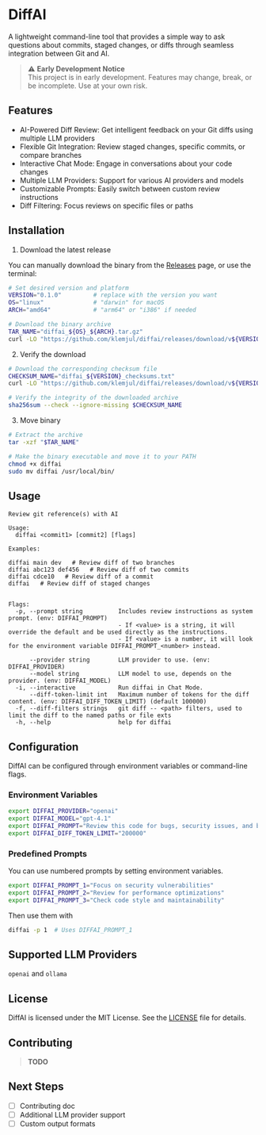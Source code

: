 # DiffAI

A lightweight command-line tool that provides a simple way to ask questions about commits, staged changes, or diffs through seamless integration between Git and AI.

> ⚠️ **Early Development Notice**  
> This project is in early development. Features may change, break, or be incomplete. Use at your own risk.

## Features

- AI-Powered Diff Review: Get intelligent feedback on your Git diffs using multiple LLM providers
- Flexible Git Integration: Review staged changes, specific commits, or compare branches
- Interactive Chat Mode: Engage in conversations about your code changes
- Multiple LLM Providers: Support for various AI providers and models
- Customizable Prompts: Easily switch between custom review instructions
- Diff Filtering: Focus reviews on specific files or paths

## Installation

1. Download the latest release

You can manually download the binary from the [Releases](https://github.com/klemjul/diffai/releases/) page, or use the terminal:

```bash
# Set desired version and platform
VERSION="0.1.0"         # replace with the version you want
OS="linux"              # "darwin" for macOS
ARCH="amd64"            # "arm64" or "i386" if needed

# Download the binary archive
TAR_NAME="diffai_${OS}_${ARCH}.tar.gz"
curl -LO "https://github.com/klemjul/diffai/releases/download/v${VERSION}/${TAR_NAME}"
```

2. Verify the download

```bash
# Download the corresponding checksum file
CHECKSUM_NAME="diffai_${VERSION}_checksums.txt"
curl -LO "https://github.com/klemjul/diffai/releases/download/v${VERSION}/${CHECKSUM_NAME}"

# Verify the integrity of the downloaded archive
sha256sum --check --ignore-missing $CHECKSUM_NAME
```

3. Move binary

```bash
# Extract the archive
tar -xzf "$TAR_NAME"

# Make the binary executable and move it to your PATH
chmod +x diffai
sudo mv diffai /usr/local/bin/
```

## Usage

```man
Review git reference(s) with AI

Usage:
  diffai <commit1> [commit2] [flags]

Examples:

diffai main dev   # Review diff of two branches
diffai abc123 def456   # Review diff of two commits
diffai cdce10   # Review diff of a commit
diffai   # Review diff of staged changes


Flags:
  -p, --prompt string          Includes review instructions as system prompt. (env: DIFFAI_PROMPT)
                               - If <value> is a string, it will override the default and be used directly as the instructions.
                               - If <value> is a number, it will look for the environment variable DIFFAI_PROMPT_<number> instead.

      --provider string        LLM provider to use. (env: DIFFAI_PROVIDER)
      --model string           LLM model to use, depends on the provider. (env: DIFFAI_MODEL)
  -i, --interactive            Run diffai in Chat Mode.
      --diff-token-limit int   Maximum number of tokens for the diff content. (env: DIFFAI_DIFF_TOKEN_LIMIT) (default 100000)
  -f, --diff-filters strings   git diff -- <path> filters, used to limit the diff to the named paths or file exts
  -h, --help                   help for diffai
```

## Configuration

DiffAI can be configured through environment variables or command-line flags.

### Environment Variables

```bash
export DIFFAI_PROVIDER="openai"
export DIFFAI_MODEL="gpt-4.1"
export DIFFAI_PROMPT="Review this code for bugs, security issues, and best practices"
export DIFFAI_DIFF_TOKEN_LIMIT="200000"
```

### Predefined Prompts

You can use numbered prompts by setting environment variables.

```bash
export DIFFAI_PROMPT_1="Focus on security vulnerabilities"
export DIFFAI_PROMPT_2="Review for performance optimizations"
export DIFFAI_PROMPT_3="Check code style and maintainability"
```

Then use them with

```bash
diffai -p 1  # Uses DIFFAI_PROMPT_1
```

## Supported LLM Providers

`openai` and `ollama`

## License

DiffAI is licensed under the MIT License. See the [LICENSE](./LICENSE) file for details.

## Contributing

> **TODO**

## Next Steps

- [ ] Contributing doc
- [ ] Additional LLM provider support
- [ ] Custom output formats
